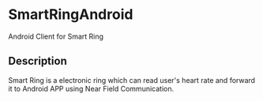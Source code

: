 # SmartRingAndroid
Android Client for Smart Ring
## Description
Smart Ring is a electronic ring which can read user's heart rate and forward it to Android APP using Near Field Communication. 
